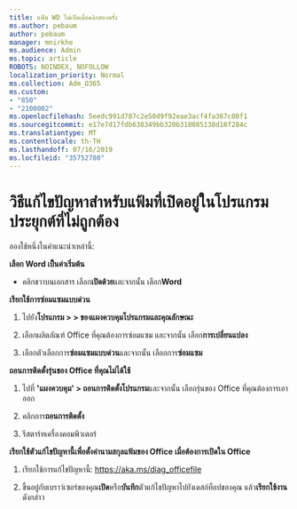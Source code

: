 ```yaml
---
title: แฟ้ม WD ไม่เปิดเมื่อคลิกสองครั้ง
ms.author: pebaum
author: pebaum
manager: mnirkhe
ms.audience: Admin
ms.topic: article
ROBOTS: NOINDEX, NOFOLLOW
localization_priority: Normal
ms.collection: Adm_O365
ms.custom:
- "850"
- "2100002"
ms.openlocfilehash: 5eedc991d787c2e50d9f92eae3acf4fa367c08f1
ms.sourcegitcommit: e17e7d17fdb638349bb320b318085138d18f284c
ms.translationtype: MT
ms.contentlocale: th-TH
ms.lasthandoff: 07/16/2019
ms.locfileid: "35752780"
---
```

# <a name="solutions-for-files-opening-in-wrong-apps"></a>วิธีแก้ไขปัญหาสำหรับแฟ้มที่เปิดอยู่ในโปรแกรมประยุกต์ที่ไม่ถูกต้อง

ลองใช้หนึ่งในคำแนะนำเหล่านี้:

**เลือก Word เป็นค่าเริ่มต้น**

* คลิกขวาบนเอกสาร เลือก**เปิดด้วย**และจากนั้น เลือก**Word**

**เรียกใช้การซ่อมแซมแบบด่วน**

1. ไปยัง**โปรแกรม > > ของแผงควบคุมโปรแกรมและคุณลักษณะ**

2. เลือกผลิตภัณฑ์ Office ที่คุณต้องการซ่อมแซม และจากนั้น เลือก**การเปลี่ยนแปลง**

3. เลือกตัวเลือกการ**ซ่อมแซมแบบด่วน**และจากนั้น เลือกการ**ซ่อมแซม**

**ถอนการติดตั้งรุ่นของ Office ที่คุณไม่ได้ใช้**

1. ไปที่ **'แผงควบคุม' > ถอนการติดตั้งโปรแกรม**และจากนั้น เลือกรุ่นของ Office ที่คุณต้องการเอาออก

2. คลิกการ**ถอนการติดตั้ง**

3. รีสตาร์ทเครื่องคอมพิวเตอร์

**เรียกใช้ตัวแก้ไขปัญหานี้เพื่อตั้งค่านามสกุลแฟ้มของ Office เมื่อต้องการเปิดใน Office**

1. เรียกใช้การแก้ไขปัญหานี้: https://aka.ms/diag_officefile

2. ขึ้นอยู่กับเบราว์เซอร์ของคุณ**เปิด**หรือ**บันทึก**ตัวแก้ไขปัญหาไปยังเดสก์ท็อปของคุณ แล้ว**เรียกใช้งาน**ดังกล่าว
